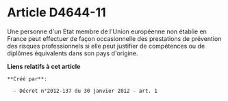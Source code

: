 # Article D4644-11

Une personne d'un Etat membre de l'Union européenne non établie en France peut  effectuer de façon occasionnelle des
prestations de prévention des risques  professionnels si elle peut justifier de compétences ou de diplômes équivalents  dans
son pays d'origine.

**Liens relatifs à cet article**

	**Créé par**:

	  - Décret n°2012-137 du 30 janvier 2012 - art. 1
